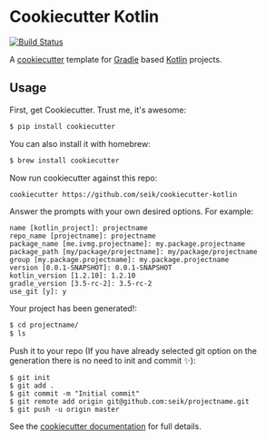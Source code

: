 # Cookiecutter Kotlin
[![Build Status](https://travis-ci.org/Seik/cookiecutter-kotlin.svg?branch=master)](https://travis-ci.org/Seik/cookiecutter-kotlin)

A [cookiecutter](https://github.com/audreyr/cookiecutter) template for [Gradle](http://gradle.org) based [Kotlin](http://kotlinlang.org) projects.
## Usage

First, get Cookiecutter. Trust me, it's awesome:
```bash
$ pip install cookiecutter
```

You can also install it with homebrew:

```bash
$ brew install cookiecutter
```

Now run cookiecutter against this repo:

```bash
cookiecutter https://github.com/seik/cookiecutter-kotlin
```

Answer the prompts with your own desired options. For example:
```console
name [kotlin_project]: projectname
repo_name [projectname]: projectname
package_name [me.ivmg.projectname]: my.package.projectname
package_path [my/package/projectname]: my/package/projectname
group [my.package.projectname]: my.package.projectname
version [0.0.1-SNAPSHOT]: 0.0.1-SNAPSHOT
kotlin_version [1.2.10]: 1.2.10
gradle_version [3.5-rc-2]: 3.5-rc-2
use_git [y]: y
```

Your project has been generated!:

```bash
$ cd projectname/
$ ls
```

Push it to your repo (If you have already selected git option on the generation there is no need to init and commit ✨):
```console
$ git init
$ git add .
$ git commit -m "Initial commit"
$ git remote add origin git@github.com:seik/projectname.git
$ git push -u origin master
```

See the [cookiecutter documentation](http://cookiecutter.readthedocs.org/en/latest/usage.html) for full details.
